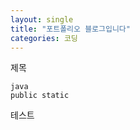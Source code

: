 ```yaml
---
layout: single
title: "포트폴리오 블로그입니다"
categories: 코딩
---
```


제목





```
java
public static 
```

테스트